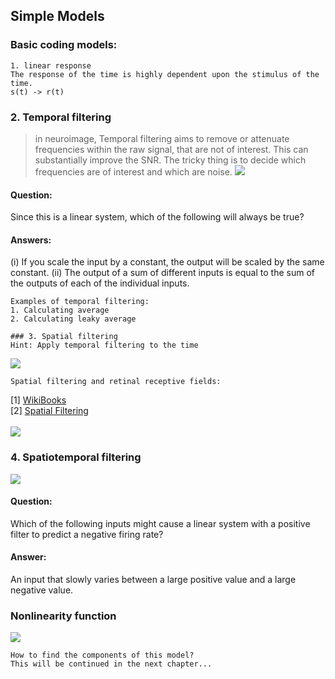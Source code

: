 ## Simple Models
### Basic coding models: 
```
1. linear response
The response of the time is highly dependent upon the stimulus of the time.
s(t) -> r(t)
```
### 2. Temporal filtering
> in neuroimage, Temporal filtering aims to remove or attenuate frequencies within the raw signal, that are not of interest. This can substantially improve the SNR. The tricky thing is to decide which frequencies are of interest and which are noise.
![](http://geekresearchlab.net/coursera/neuro/simple-models-1.jpg)<br>
#### Question:
Since this is a linear system, 
which of the following will always be true?
#### Answers:
(i) If you scale the input by a constant, the output will be scaled by the same constant. 
(ii) The output of a sum of different inputs is equal to the sum of the outputs of each of the individual inputs.

```
Examples of temporal filtering:
1. Calculating average
2. Calculating leaky average
```
```
### 3. Spatial filtering
Hint: Apply temporal filtering to the time
```
![](http://geekresearchlab.net/coursera/neuro/simple-models-2.jpg)<br>
```
Spatial filtering and retinal receptive fields:
```
[1] <a href="http://en.wikibooks.org/wiki/Sensory_Systems/Visual_System#Signal_Processing">WikiBooks</a><br>
[2] <a href="http://docs.gimp.org/2.6/en/plug-in-dog.html">Spatial Filtering</a><br>
<br>
![](http://geekresearchlab.net/coursera/neuro/simple-models-3.jpg)<br>

### 4. Spatiotemporal filtering

![](http://geekresearchlab.net/coursera/neuro/simple-models-4.jpg)

#### Question:
Which of the following inputs might cause a linear system with a positive filter to predict a negative firing rate?

#### Answer:
An input that slowly varies between a large positive value and a large negative value.

### Nonlinearity function
![](http://geekresearchlab.net/coursera/neuro/simple-models-5.jpg)

```
How to find the components of this model?
This will be continued in the next chapter...
```
